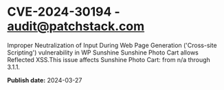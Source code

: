 # CVE-2024-30194 - audit@patchstack.com

Improper Neutralization of Input During Web Page Generation ('Cross-site Scripting') vulnerability in WP Sunshine Sunshine Photo Cart allows Reflected XSS.This issue affects Sunshine Photo Cart: from n/a through 3.1.1.



**Publish date:** 2024-03-27
